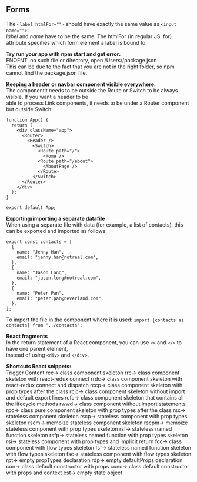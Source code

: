 ## Forms
The `<label htmlFor="">` should have exactly the same value as `<input name="">`:  
*label* and *name* have to be the same. The htmlFor (in regular JS: for) attribute specifies which form element a label is bound to.

**Try run your app with npm start and get error:**  
ENOENT: no such file or directory, open /Users/<username>/package.json  
This can be due to the fact that you are not in the right folder, so npm cannot find the package.json file.

**Keeping a header or navbar component visible everywhere:**  
The componentit needs to be outside the Route or Switch to be always visible. If you want a header to be  
able to process Link components, it needs to be under a Router component but outside Switch:  
```
function App() {
  return (
    <div className="app">
      <Router>
        <Header />
          <Switch>
            <Route path="/">
              <Home />
            <Route path="/about">
              <AboutPage />
            </Route>
          </Switch>
      </Router>
    </div>            
  );
}

export default App;
```

**Exporting/importing a separate datafile**  
When using a separate file with data (for example, a list of contacts), this can be exported and imported as follows:  
```
export const contacts = [
  {
    name: "Jenny Han",
    email: "jenny.han@notreal.com",
  },
  {
    name: "Jason Long",
    email: "jason.long@notreal.com",
  },
  {
    name: "Peter Pan",
    email: "peter.pan@neverland.com",
  },
];
```  
To import the file in the component where it is used: `import {contacts as contacts} from "../contacts";`

**React fragments**  
In the return statement of a React component, you can use `<>` and `</>` to have one parent element,  
instead of using `<div>` and `</div>`.


**Shortcuts React snippets:**  
Trigger 	Content
rcc→ 	class component skeleton
rrc→ 	class component skeleton with react-redux connect
rrdc→ 	class component skeleton with react-redux connect and dispatch
rccp→ 	class component skeleton with prop types after the class
rcjc→ 	class component skeleton without import and default export lines
rcfc→ 	class component skeleton that contains all the lifecycle methods
rwwd→ 	class component without import statements
rpc→ 	class pure component skeleton with prop types after the class
rsc→ 	stateless component skeleton
rscp→ 	stateless component with prop types skeleton
rscm→ 	memoize stateless component skeleton
rscpm→ 	memoize stateless component with prop types skeleton
rsf→ 	stateless named function skeleton
rsfp→ 	stateless named function with prop types skeleton
rsi→ 	stateless component with prop types and implicit return
fcc→ 	class component with flow types skeleton
fsf→ 	stateless named function skeleton with flow types skeleton
fsc→ 	stateless component with flow types skeleton
rpt→ 	empty propTypes declaration
rdp→ 	empty defaultProps declaration
con→ 	class default constructor with props
conc→ 	class default constructor with props and context
est→ 	empty state object
